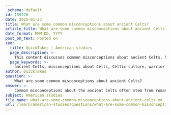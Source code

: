 ```yaml
---
_schema: default
id: 159726
date: 2025-01-23
title: What are some common misconceptions about ancient Celts?
article_title: What are some common misconceptions about ancient Celts?
date_format: MMM DD, YYYY
post_on_text: Posted on
seo:
  title: QuickTakes | American studies
  page_description: >-
    This content discusses common misconceptions about ancient Celts, highlighting the complexity of their society, the diversity among different Celtic tribes, their use of written language, the historical view of Irish identity, and the misrepresentation of their cultural beliefs.
  page_keywords: >-
    ancient Celts, misconceptions about Celts, Celtic culture, warrior culture, Celtic diversity, Celtic written language, Ogham script, Irish identity, supernatural representations, druid mythology
author: QuickTakes
question: >-
    What are some common misconceptions about ancient Celts?
answer: >-
    Common misconceptions about the ancient Celts often stem from romanticized or oversimplified views of their culture and history. Here are some of the most prevalent misconceptions:\n\n1. **All Celts Were Warriors**: While the Celts had a strong warrior culture, it is a misconception to think that all Celts were primarily warriors. Their society was complex and included various roles such as farmers, artisans, and traders. The emphasis on warrior culture often overshadows the diverse aspects of their daily life and social structure.\n\n2. **Homogeneity Among Celts**: Another common misconception is that the Celts were a homogenous group. In reality, the Celts were composed of various tribes and clans, each with its own customs, languages, and identities. This diversity means that there was no single "Celtic" culture but rather a range of practices and beliefs across different regions.\n\n3. **Lack of Written Language**: It is often believed that the Celts did not have a written language. While it is true that many Celtic societies relied heavily on oral traditions, they did have forms of writing, particularly in the later periods. For instance, the Ogham script was used in Ireland and parts of Britain, indicating that the Celts did engage in written communication.\n\n4. **Misinterpretation of Irish Identity**: There is a misconception that the Irish were always considered Celts. In ancient times, neither the Romans nor the Irish themselves identified as Celts. The romanticized view of Celtic identity, particularly in the 19th century, was often constructed as a response to British colonialism, leading to a narrative that sought to establish a distinct Irish cultural identity separate from British influence.\n\n5. **Supernatural and Mythical Representations**: Many modern depictions of the Celts include supernatural elements, such as druids wielding magical powers or mythical creatures. These portrayals often stem from later interpretations and romanticized literature rather than accurate historical accounts. The actual beliefs and practices of the Celts were deeply rooted in their connection to nature and spirituality, but they were not as fantastical as often depicted.\n\nAddressing these misconceptions is crucial for a more accurate understanding of Celtic history and culture, allowing for a deeper appreciation of their contributions to European heritage.
subject: American studies
file_name: what-are-some-common-misconceptions-about-ancient-celts.md
url: /learn/american-studies/questions/what-are-some-common-misconceptions-about-ancient-celts
---
```


&nbsp;